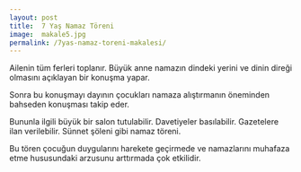 ```yaml
---
layout: post
title:  7 Yaş Namaz Töreni
image:  makale5.jpg
permalink: /7yas-namaz-toreni-makalesi/
---
```


Ailenin tüm ferleri toplanır. Büyük anne namazın dindeki yerini ve dinin direği olmasını açıklayan bir konuşma yapar.

Sonra bu konuşmayı dayının çocukları namaza alıştırmanın öneminden bahseden konuşması takip eder.

Bununla ilgili büyük bir salon tutulabilir. Davetiyeler basılabilir. Gazetelere ilan verilebilir. Sünnet şöleni gibi namaz töreni.

Bu tören çocuğun duygularını harekete geçirmede ve namazlarını muhafaza etme hususundaki arzusunu arttırmada çok etkilidir.

